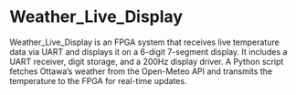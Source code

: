 # Weather_Live_Display
Weather_Live_Display is an FPGA system that receives live temperature data via UART and displays it on a 6-digit 7-segment display. It includes a UART receiver, digit storage, and a 200Hz display driver. A Python script fetches Ottawa’s weather from the Open-Meteo API and transmits the temperature to the FPGA for real-time updates.

